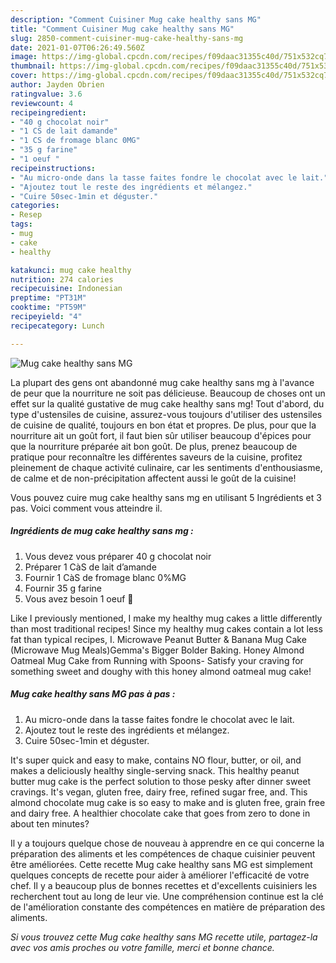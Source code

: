```yaml
---
description: "Comment Cuisiner Mug cake healthy sans MG"
title: "Comment Cuisiner Mug cake healthy sans MG"
slug: 2850-comment-cuisiner-mug-cake-healthy-sans-mg
date: 2021-01-07T06:26:49.560Z
image: https://img-global.cpcdn.com/recipes/f09daac31355c40d/751x532cq70/mug-cake-healthy-sans-mg-photo-principale-de-la-recette.jpg
thumbnail: https://img-global.cpcdn.com/recipes/f09daac31355c40d/751x532cq70/mug-cake-healthy-sans-mg-photo-principale-de-la-recette.jpg
cover: https://img-global.cpcdn.com/recipes/f09daac31355c40d/751x532cq70/mug-cake-healthy-sans-mg-photo-principale-de-la-recette.jpg
author: Jayden Obrien
ratingvalue: 3.6
reviewcount: 4
recipeingredient:
- "40 g chocolat noir"
- "1 CS de lait damande"
- "1 CS de fromage blanc 0MG"
- "35 g farine"
- "1 oeuf "
recipeinstructions:
- "Au micro-onde dans la tasse faites fondre le chocolat avec le lait."
- "Ajoutez tout le reste des ingrédients et mélangez."
- "Cuire 50sec-1min et déguster."
categories:
- Resep
tags:
- mug
- cake
- healthy

katakunci: mug cake healthy 
nutrition: 274 calories
recipecuisine: Indonesian
preptime: "PT31M"
cooktime: "PT59M"
recipeyield: "4"
recipecategory: Lunch

---
```



![Mug cake healthy sans MG](https://img-global.cpcdn.com/recipes/f09daac31355c40d/751x532cq70/mug-cake-healthy-sans-mg-photo-principale-de-la-recette.jpg)

La plupart des gens ont abandonné mug cake healthy sans mg à l'avance de peur que la nourriture ne soit pas délicieuse. Beaucoup de choses ont un effet sur la qualité gustative de mug cake healthy sans mg! Tout d'abord, du type d'ustensiles de cuisine, assurez-vous toujours d'utiliser des ustensiles de cuisine de qualité, toujours en bon état et propres. De plus, pour que la nourriture ait un goût fort, il faut bien sûr utiliser beaucoup d'épices pour que la nourriture préparée ait bon goût. De plus, prenez beaucoup de pratique pour reconnaître les différentes saveurs de la cuisine, profitez pleinement de chaque activité culinaire, car les sentiments d'enthousiasme, de calme et de non-précipitation affectent aussi le goût de la cuisine!

<!--inarticleads1-->

Vous pouvez cuire mug cake healthy sans mg en utilisant 5 Ingrédients et 3 pas. Voici comment vous atteindre il.

##### Ingrédients de mug cake healthy sans mg :

1. Vous devez vous préparer 40 g chocolat noir
1. Préparer 1 CàS de lait d’amande
1. Fournir 1 CàS de fromage blanc 0%MG
1. Fournir 35 g farine
1. Vous avez besoin 1 oeuf 🥚


Like I previously mentioned, I make my healthy mug cakes a little differently than most traditional recipes! Since my healthy mug cakes contain a lot less fat than typical recipes, I. Microwave Peanut Butter &amp; Banana Mug Cake (Microwave Mug Meals)Gemma&#39;s Bigger Bolder Baking. Honey Almond Oatmeal Mug Cake from Running with Spoons- Satisfy your craving for something sweet and doughy with this honey almond oatmeal mug cake! 

<!--inarticleads2-->

##### Mug cake healthy sans MG pas à pas :

1. Au micro-onde dans la tasse faites fondre le chocolat avec le lait.
1. Ajoutez tout le reste des ingrédients et mélangez.
1. Cuire 50sec-1min et déguster.


It&#39;s super quick and easy to make, contains NO flour, butter, or oil, and makes a deliciously healthy single-serving snack. This healthy peanut butter mug cake is the perfect solution to those pesky after dinner sweet cravings. It&#39;s vegan, gluten free, dairy free, refined sugar free, and. This almond chocolate mug cake is so easy to make and is gluten free, grain free and dairy free. A healthier chocolate cake that goes from zero to done in about ten minutes? 

<!--inarticleads1-->

<p>
Il y a toujours quelque chose de nouveau à apprendre en ce qui concerne la préparation des aliments et les compétences de chaque cuisinier peuvent être améliorées. Cette recette Mug cake healthy sans MG est simplement quelques concepts de recette pour aider à améliorer l'efficacité de votre chef. Il y a beaucoup plus de bonnes recettes et d'excellents cuisiniers les recherchent tout au long de leur vie. Une compréhension continue est la clé de l'amélioration constante des compétences en matière de préparation des aliments.
</p>

<p>
<i>Si vous trouvez cette Mug cake healthy sans MG recette utile, partagez-la avec vos amis proches ou votre famille, merci et bonne chance.</i>
</p>
